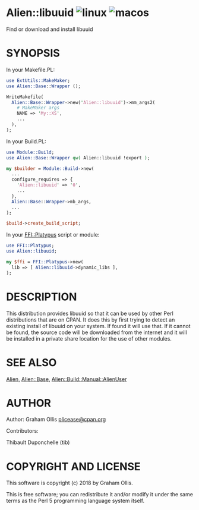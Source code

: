 # Alien::libuuid ![linux](https://github.com/plicease/Alien-libuuid/workflows/linux/badge.svg) ![macos](https://github.com/plicease/Alien-libuuid/workflows/macos/badge.svg)

Find or download and install libuuid

# SYNOPSIS

In your Makefile.PL:

```perl
use ExtUtils::MakeMaker;
use Alien::Base::Wrapper ();

WriteMakefile(
  Alien::Base::Wrapper->new('Alien::libuuid')->mm_args2(
    # MakeMaker args
    NAME => 'My::XS',
    ...
  ),
);
```

In your Build.PL:

```perl
use Module::Build;
use Alien::Base::Wrapper qw( Alien::libuuid !export );

my $builder = Module::Build->new(
  ...
  configure_requires => {
    'Alien::libuuid' => '0',
    ...
  },
  Alien::Base::Wrapper->mb_args,
  ...
);

$build->create_build_script;
```

In your [FFI::Platypus](https://metacpan.org/pod/FFI::Platypus) script or module:

```perl
use FFI::Platypus;
use Alien::libuuid;

my $ffi = FFI::Platypus->new(
  lib => [ Alien::libuuid->dynamic_libs ],
);
```

# DESCRIPTION

This distribution provides libuuid so that it can be used by other
Perl distributions that are on CPAN.  It does this by first trying to
detect an existing install of libuuid on your system.  If found it
will use that.  If it cannot be found, the source code will be downloaded
from the internet and it will be installed in a private share location
for the use of other modules.

# SEE ALSO

[Alien](https://metacpan.org/pod/Alien), [Alien::Base](https://metacpan.org/pod/Alien::Base), [Alien::Build::Manual::AlienUser](https://metacpan.org/pod/Alien::Build::Manual::AlienUser)

# AUTHOR

Author: Graham Ollis <plicease@cpan.org>

Contributors:

Thibault Duponchelle (tib)

# COPYRIGHT AND LICENSE

This software is copyright (c) 2018 by Graham Ollis.

This is free software; you can redistribute it and/or modify it under
the same terms as the Perl 5 programming language system itself.
